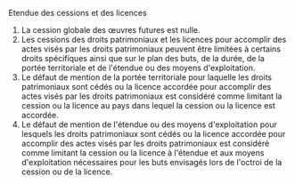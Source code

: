 Etendue des cessions et des licences
1) La cession globale des œuvres futures est nulle.
2) Les cessions des droits patrimoniaux et les licences pour accomplir des actes visés par
les droits patrimoniaux peuvent être limitées à certains droits spécifiques ainsi que
sur le plan des buts, de la durée, de la portée territoriale et de l'étendue ou des
moyens d'exploitation.
3) Le défaut de mention de la portée territoriale pour laquelle les droits patrimoniaux
sont cédés ou la licence accordée pour accomplir des actes visés par les droits
patrimoniaux est considéré comme limitant la cession ou la licence au pays dans
lequel la cession ou la licence est accordée.
4) Le défaut de mention de l'étendue ou des moyens d'exploitation pour lesquels les
droits patrimoniaux sont cédés ou la licence accordée pour accomplir des actes visés
par les droits patrimoniaux est considéré comme limitant la cession ou la licence à
l'étendue et aux moyens d'exploitation nécessaires pour les buts envisagés lors de
l'octroi de la cession ou de la licence.